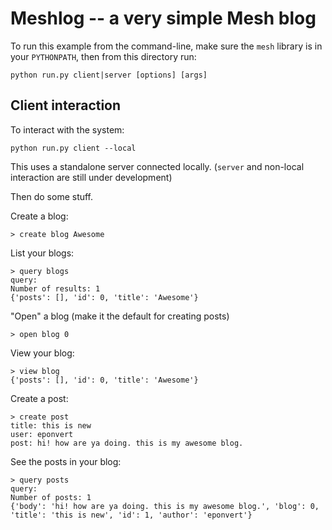 Meshlog -- a very simple Mesh blog
==================================

To run this example from the command-line, make sure the
`mesh` library is in your `PYTHONPATH`, then from this
directory run:

    python run.py client|server [options] [args]

Client interaction
------------------

To interact with the system:

    python run.py client --local

This uses a standalone server connected locally.
(`server` and non-local interaction are still under
development)

Then do some stuff.

Create a blog:

    > create blog Awesome

List your blogs:

    > query blogs
    query:
    Number of results: 1
    {'posts': [], 'id': 0, 'title': 'Awesome'}

"Open" a blog (make it the default for creating posts)

    > open blog 0

View your blog:

    > view blog
    {'posts': [], 'id': 0, 'title': 'Awesome'}

Create a post:

    > create post
    title: this is new
    user: eponvert
    post: hi! how are ya doing. this is my awesome blog.

See the posts in your blog:

    > query posts
    query:
    Number of posts: 1
    {'body': 'hi! how are ya doing. this is my awesome blog.', 'blog': 0, 'title': 'this is new', 'id': 1, 'author': 'eponvert'}

